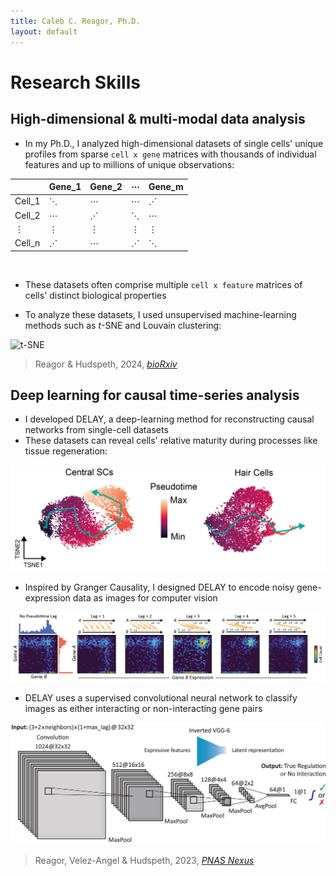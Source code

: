 ```yaml
---
title: Caleb C. Reagor, Ph.D.
layout: default
---
```



# Research Skills
## High-dimensional & multi-modal data analysis
- In my Ph.D., I analyzed high-dimensional datasets of single cells' unique profiles from sparse `cell x gene` matrices with thousands of individual features and up to millions of unique observations:

|          | Gene_1 | Gene_2 | ⋯   | Gene_m |
|----------|--------|--------|-----|--------|
| Cell_1   |   ⋱    |   ⋯    | ⋯   |   ⋰    |
| Cell_2   |   ⋯    |   ⋰    | ⋱   |   ⋯    |
| ⋮        |   ⋮    |   ⋮    | ⋮   |   ⋮    |
| Cell_n   |   ⋰    |   ⋯    | ⋰   |   ⋱    |

<br>

- These datasets often comprise multiple `cell x feature` matrices of cells' distinct biological properties

- To analyze these datasets, I used unsupervised machine-learning methods such as *t*-SNE and Louvain clustering:

<img src="images/tsne-neuromast-annotated.svg" alt="t-SNE" width="400">

> Reagor & Hudspeth, 2024, [*bioRxiv*](https://doi.org/10.1101/2024.10.15.618534)

## Deep learning for causal time-series analysis

- I developed DELAY, a deep-learning method for reconstructing causal networks from single-cell datasets
- These datasets can reveal cells' relative maturity during processes like tissue regeneration:

<img src="images/slingshot-pseudotime.png" alt="Pseudotime" width="600">

- Inspired by Granger Causality, I designed DELAY to encode noisy gene-expression data as images for computer vision

![DELAY](images/DELAY.png)

- DELAY uses a supervised convolutional neural network to classify images as either interacting or non-interacting gene pairs

<img src="images/DELAY-fig1b.jpeg" alt="DELAY CNN" width="800">

> Reagor, Velez-Angel & Hudspeth, 2023, [*PNAS Nexus*](https://doi.org/10.1093/pnasnexus/pgad113)
